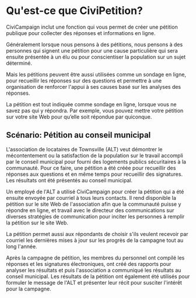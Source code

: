 Qu'est-ce que CiviPetition?
===========================

CiviCampaign inclut une fonction qui vous permet de créer une pétition publique pour collecter des réponses et informations en ligne.

Généralement lorsque nous pensons à des pétitions, nous pensons à des personnes qui signent une pétition pour une cause particulière qui sera ensuite présentée à un élu ou pour conscientiser la population sur un sujet déterminé.

Mais les pétitions peuvent être aussi utilisées comme un sondage en ligne, pour recueillir les réponses sur des questions et permettre à une organisation de renforcer l'appui à ses causes basé sur les analyses des réponses.

La pétition est tout indiquée comme sondage en ligne, lorsque vous ne savez pas qui y répondra. Par exemple, vous pouvez mettre votre pétition sur votre site Web pour qu’elle soit répondue par quiconque.

Scénario: Pétition au conseil municipal
---------------------------------------

L'association de locataires de Townsville (ALT) veut démontrer le mécontentement ou la satisfaction de la population sur le travail accompli par le conseil municipal pour fourni des logements publics sécuritaires à la communauté. Pour ce faire, une pétition a été créée pour recueillir des réponses aux questions et en même temps pour recueillir des signatures. Les résultats ont été présentés au conseil municipal.

Un employé de l'ALT a utilisé CiviCampaign pour créer la pétition qui a été ensuite envoyée par courriel à tous leurs contacts.
Il rend disponible la pétition sur le site Web de l'association afin que la communauté puisse y répondre en ligne, et travail avec le directeur des communications sur diverses stratégies de communication pour inciter les personnes à remplir la pétition sur le site Web.

La pétition permet aussi aux répondants de choisir s'ils veulent recevoir par courriel les dernières mises à jour sur les progrès de la campagne tout au long l'année.

Après la campagne de pétition, les membres du personnel ont compilé les réponses et les signatures électroniques, ont créé des rapports pour analyser les résultats et puis l'association a communiqué les résultats au conseil municipal. Les résultats de la pétition ont également été utilisés pour formuler le message de l'ALT et présenter leur récit pour susciter l'intérêt pour la campagne.
